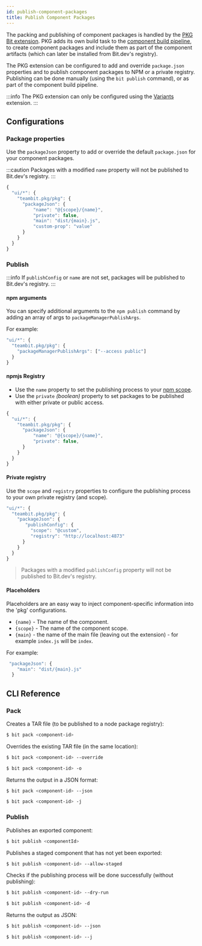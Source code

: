 ```yaml
---
id: publish-component-packages
title: Publish Component Packages
---
```


The packing and publishing of component packages is handled by the [PKG Bit extension](https://bit.dev/teambit/pkg/pkg).
PKG adds its own build task to the [component build pipeline](/building-with-bit/build-pipeline/overview), to create component packages and include them as part of the component artifacts (which can later be installed from Bit.dev's registry).

The PKG extension can be configured to add and override `package.json` properties and to publish component packages to NPM or a private registry.
Publishing can be done manually (using the `bit publish` command), or as part of the component build pipeline.

:::info
The PKG extension can only be configured using the [Variants](/building-with-bit/workspace) extension.
:::

## Configurations

### Package properties

Use the `packageJson` property to add or override the default `package.json` for your component packages.

:::caution
Packages with a modified `name` property will not be published to Bit.dev's registry.
:::

```js
{
  "ui/*": {
    "teambit.pkg/pkg": {
      "packageJson": {
          "name": "@{scope}/{name}",
          "private": false,
          "main": "dist/{main}.js",
          "custom-prop": "value"
      }
    }
  }
}
```

### Publish

:::info
If `publishConfig` or `name` are not set, packages will be published to Bit.dev's registry.
:::

#### npm arguments

You can specify additional arguments to the `npm publish` command by adding an array of args to `packageManagerPublishArgs`.

For example:

```js
"ui/*": {
  "teambit.pkg/pkg": {
    "packageManagerPublishArgs": ["--access public"]
  }
}
```

#### npmjs Registry

- Use the `name` property to set the publishing process to your [npm scope](https://docs.npmjs.com/cli/v6/using-npm/scope).
- Use the `private` _(boolean)_ property to set packages to be published with either private or public access.

```js
{
  "ui/*": {
    "teambit.pkg/pkg": {
      "packageJson": {
          "name": "@{scope}/{name}",
          "private": false,
      }
    }
  }
}
```

#### Private registry

Use the `scope` and `registry` properties to configure the publishing process to your own private registry (and scope).

```js
"ui/*": {
  "teambit.pkg/pkg": {
    "packageJson": {
       "publishConfig": {
         "scope": "@custom",
         "registry": "http://localhost:4873"
      }
    }
  }
}
```

> Packages with a modified `publishConfig` property will not be published to Bit.dev's registry.

#### Placeholders

Placeholders are an easy way to inject component-specific information into the 'pkg' configurations.

- `{name}` - The name of the component.
- `{scope}` - The name of the component scope.
- `{main}` - the name of the main file (leaving out the extension) - for example `index.js` will be `index`.

For example:

```js
 "packageJson": {
    "main": "dist/{main}.js"
  }
```

## CLI Reference

### Pack

Creates a TAR file (to be published to a node package registry):

```bash
$ bit pack <component-id>
```

Overrides the existing TAR file (in the same location):

```bash
$ bit pack <component-id> --override

$ bit pack <component-id> -o
```

Returns the output in a JSON format:

```bash
$ bit pack <component-id> --json

$ bit pack <component-id> -j
```

### Publish

Publishes an exported component:

```bash
$ bit publish <componentId>
```

Publishes a staged component that has not yet been exported:

```bash
$ bit publish <component-id> --allow-staged
```

Checks if the publishing process will be done successfully (without publishing):

```bash
$ bit publish <component-id> --dry-run

$ bit publish <component-id> -d
```

Returns the output as JSON:

```bash
$ bit publish <component-id> --json

$ bit publish <component-id> --j
```
